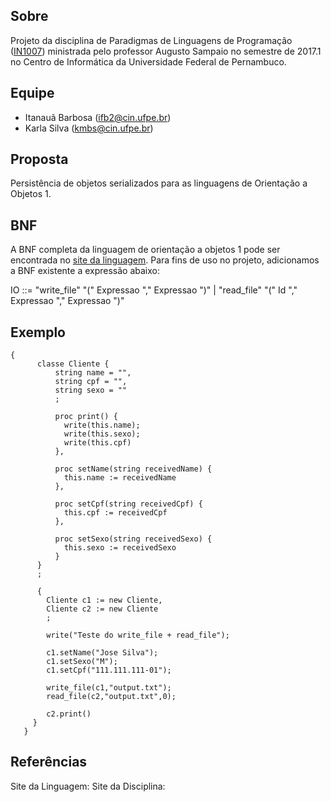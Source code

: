 ## Sobre
Projeto da disciplina de Paradigmas de Linguagens de Programação ([IN1007]) ministrada pelo professor Augusto Sampaio no semestre de 2017.1 no Centro de Informática da Universidade Federal de Pernambuco.

## Equipe
- Itanauã Barbosa (ifb2@cin.ufpe.br)
- Karla Silva (kmbs@cin.ufpe.br)

## Proposta
Persistência de objetos serializados para as linguagens de Orientação a Objetos 1.

## BNF
A BNF completa da linguagem de orientação a objetos 1 pode ser encontrada no [site da linguagem]. Para fins de uso no projeto, adicionamos a BNF existente a expressão abaixo:

IO ::= "write_file" "(" Expressao "," Expressao ")" | "read_file" "(" Id "," Expressao "," Expressao ")"

## Exemplo

```
{
      classe Cliente {
          string name = "",
          string cpf = "",
          string sexo = ""
          ;
          
          proc print() {
            write(this.name);
            write(this.sexo);
            write(this.cpf)
          },
          
          proc setName(string receivedName) {
            this.name := receivedName            
          },
          
          proc setCpf(string receivedCpf) {
            this.cpf := receivedCpf            
          },
          
          proc setSexo(string receivedSexo) {
            this.sexo := receivedSexo           
          }
      }
      ;

      {
        Cliente c1 := new Cliente,
        Cliente c2 := new Cliente
        ;
        
        write("Teste do write_file + read_file");
        
        c1.setName("Jose Silva");
        c1.setSexo("M");
        c1.setCpf("111.111.111-01");
        
        write_file(c1,"output.txt");
        read_file(c2,"output.txt",0);
        
        c2.print()
     }
   }
```

## Referências
Site da Linguagem:
Site da Disciplina:

[IN1007]: <https://www.cin.ufpe.br/~in1007>
[site da linguagem]: <https://www.cin.ufpe.br/~in1007/linguagens/OrientadaObjetos1/orientadaObjetos1.html>
